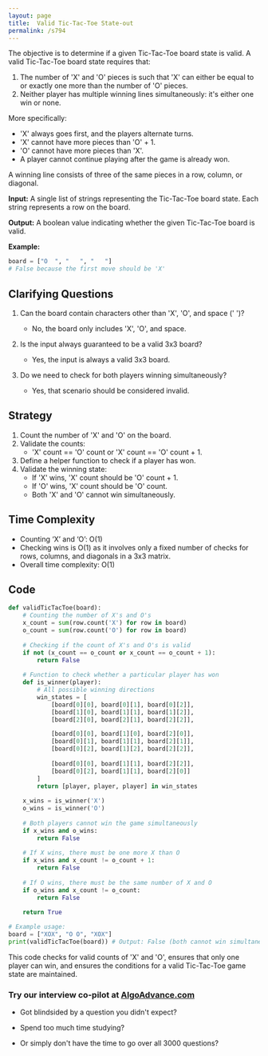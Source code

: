 ```yaml
---
layout: page
title:  Valid Tic-Tac-Toe State-out
permalink: /s794
---
```


The objective is to determine if a given Tic-Tac-Toe board state is valid. A valid Tic-Tac-Toe board state requires that:
1. The number of 'X' and 'O' pieces is such that 'X' can either be equal to or exactly one more than the number of 'O' pieces.
2. Neither player has multiple winning lines simultaneously: it's either one win or none.

More specifically:
- 'X' always goes first, and the players alternate turns.
- 'X' cannot have more pieces than 'O' + 1.
- 'O' cannot have more pieces than 'X'.
- A player cannot continue playing after the game is already won.

A winning line consists of three of the same pieces in a row, column, or diagonal.

**Input:**
A single list of strings representing the Tic-Tac-Toe board state. Each string represents a row on the board.

**Output:**
A boolean value indicating whether the given Tic-Tac-Toe board is valid.

**Example:**
```python
board = ["O  ", "   ", "   "]
# False because the first move should be 'X'
```

## Clarifying Questions
1. Can the board contain characters other than 'X', 'O', and space (' ')? 
   - No, the board only includes 'X', 'O', and space.
   
2. Is the input always guaranteed to be a valid 3x3 board?
   - Yes, the input is always a valid 3x3 board.

3. Do we need to check for both players winning simultaneously?
   - Yes, that scenario should be considered invalid.

## Strategy
1. Count the number of 'X' and 'O' on the board.
2. Validate the counts:
   - 'X' count == 'O' count or 'X' count == 'O' count + 1.
3. Define a helper function to check if a player has won.
4. Validate the winning state:
   - If 'X' wins, 'X' count should be 'O' count + 1.
   - If 'O' wins, 'X' count should be 'O' count.
   - Both 'X' and 'O' cannot win simultaneously.

## Time Complexity
- Counting ‘X’ and ‘O’: O(1)
- Checking wins is O(1) as it involves only a fixed number of checks for rows, columns, and diagonals in a 3x3 matrix.
- Overall time complexity: O(1)

## Code

```python
def validTicTacToe(board):
    # Counting the number of X's and O's
    x_count = sum(row.count('X') for row in board)
    o_count = sum(row.count('O') for row in board)
    
    # Checking if the count of X's and O's is valid
    if not (x_count == o_count or x_count == o_count + 1):
        return False
    
    # Function to check whether a particular player has won
    def is_winner(player):
        # All possible winning directions
        win_states = [
            [board[0][0], board[0][1], board[0][2]],
            [board[1][0], board[1][1], board[1][2]],
            [board[2][0], board[2][1], board[2][2]],

            [board[0][0], board[1][0], board[2][0]],
            [board[0][1], board[1][1], board[2][1]],
            [board[0][2], board[1][2], board[2][2]],
            
            [board[0][0], board[1][1], board[2][2]],
            [board[0][2], board[1][1], board[2][0]]
        ]
        return [player, player, player] in win_states
    
    x_wins = is_winner('X')
    o_wins = is_winner('O')
    
    # Both players cannot win the game simultaneously
    if x_wins and o_wins:
        return False
    
    # If X wins, there must be one more X than O
    if x_wins and x_count != o_count + 1:
        return False
    
    # If O wins, there must be the same number of X and O
    if o_wins and x_count != o_count:
        return False
    
    return True

# Example usage:
board = ["XOX", "O O", "XOX"]
print(validTicTacToe(board)) # Output: False (both cannot win simultaneously)
```

This code checks for valid counts of 'X' and 'O', ensures that only one player can win, and ensures the conditions for a valid Tic-Tac-Toe game state are maintained.


### Try our interview co-pilot at [AlgoAdvance.com](https://algoAdvance.com)

- Got blindsided by a question you didn't expect?

- Spend too much time studying?

- Or simply don't have the time to go over all 3000 questions?

